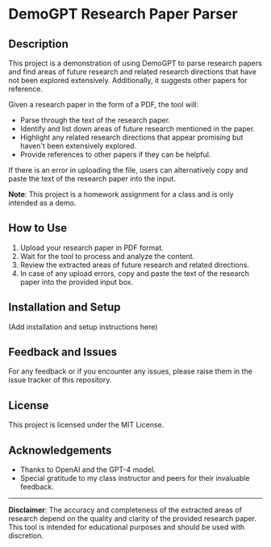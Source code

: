 
# DemoGPT Research Paper Parser

## Description
This project is a demonstration of using DemoGPT to parse research papers and find areas of future research and related research directions that have not been explored extensively. Additionally, it suggests other papers for reference.

Given a research paper in the form of a PDF, the tool will:
- Parse through the text of the research paper.
- Identify and list down areas of future research mentioned in the paper.
- Highlight any related research directions that appear promising but haven't been extensively explored.
- Provide references to other papers if they can be helpful.

If there is an error in uploading the file, users can alternatively copy and paste the text of the research paper into the input.

**Note**: This project is a homework assignment for a class and is only intended as a demo.

## How to Use
1. Upload your research paper in PDF format.
2. Wait for the tool to process and analyze the content.
3. Review the extracted areas of future research and related directions.
4. In case of any upload errors, copy and paste the text of the research paper into the provided input box.

## Installation and Setup
(Add installation and setup instructions here)

## Feedback and Issues
For any feedback or if you encounter any issues, please raise them in the issue tracker of this repository.

## License
This project is licensed under the MIT License.

## Acknowledgements
- Thanks to OpenAI and the GPT-4 model.
- Special gratitude to my class instructor and peers for their invaluable feedback.

---

**Disclaimer**: The accuracy and completeness of the extracted areas of research depend on the quality and clarity of the provided research paper. This tool is intended for educational purposes and should be used with discretion.
